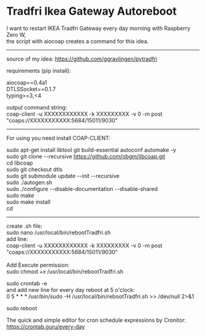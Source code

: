# Tradfri Ikea Gateway Autoreboot<br>

I want to restart IKEA Tradfri Gateway every day morning with Raspberry Zero W, <br>
the script with aiocoap creates a command for this idea.<br>

-------------------------------------------------------------------------------------------------

source of my idea: https://github.com/ggravlingen/pytradfri <br>

requirements (pip install):<br>

aiocoap==0.4a1<br>
DTLSSocket==0.1.7<br>
typing>=3,<4<br>

output command string:<br>
coap-client -u XXXXXXXXXXXX -k XXXXXXXXX -v 0 -m post "coaps://XXXXXXXXXXX:5684/15011/9030"<br>

-------------------------------------------------------------------------------------------------

For using you need install COAP-CLIENT:<br>

sudo apt-get install libtool git build-essential autoconf automake -y<br>
sudo git clone --recursive https://github.com/obgm/libcoap.git<br>
cd libcoap<br>
sudo git checkout dtls<br>
sudo git submodule update --init --recursive<br>
sudo ./autogen.sh<br>
sudo ./configure --disable-documentation --disable-shared<br>
sudo make<br>
sudo make install<br>
cd<br>

-------------------------------------------------------------------------------------------------

create .sh file:<br>
sudo nano /usr/local/bin/rebootTradfri.sh<br>
    add line:<br> 
    coap-client -u XXXXXXXXXXXX -k XXXXXXXXX -v 0 -m post "coaps://XXXXXXXXXXX:5684/15011/9030"<br>
<br>
Add Execute permission:<br>
sudo chmod +x /usr/local/bin/rebootTradfri.sh<br>

sudo crontab -e<br>
    and add new line for every day reboot at 5 o'clock:<br>
    0 5 * * * /usr/bin/sudo -H /usr/local/bin/rebootTradfri.sh >> /dev/null 2>&1<br>

sudo reboot<br>

The quick and simple editor for cron schedule expressions by Cronitor:<br>
https://crontab.guru/every-day <br>
